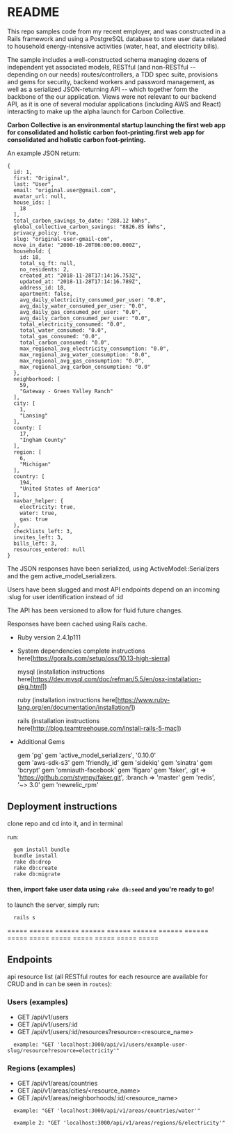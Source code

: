 # README

This repo samples code from my recent employer, and was constructed in a Rails framework and using a PostgreSQL database to store user data related to household energy-intensive activities (water, heat, and electricity bills).

The sample includes a well-constructed schema managing dozens of independent yet associated models, RESTful (and non-RESTful -- depending on our needs) routes/controllers, a TDD spec suite, provisions and gems for security, backend workers and password management, as well as a serialized JSON-returning API -- which together form the backbone of the our application. Views were not relevant to our backend API, as it is one of several modular applications (including AWS and React) interacting to make up the alpha launch for Carbon Collective.

<b>Carbon Collective is an environmental startup launching the first web app for consolidated and holistic carbon foot-printing.first web app for consolidated and holistic carbon foot-printing.</b>

An example JSON return:
```
{
  id: 1,
  first: "Original",
  last: "User",
  email: "original.user@gmail.com",
  avatar_url: null,
  house_ids: [
    18
  ],
  total_carbon_savings_to_date: "288.12 kWhs",
  global_collective_carbon_savings: "8826.85 kWhs",
  privacy_policy: true,
  slug: "original-user-gmail-com",
  move_in_date: "2000-10-20T06:00:00.000Z",
  household: {
    id: 18,
    total_sq_ft: null,
    no_residents: 2,
    created_at: "2018-11-28T17:14:16.753Z",
    updated_at: "2018-11-28T17:14:16.789Z",
    address_id: 18,
    apartment: false,
    avg_daily_electricity_consumed_per_user: "0.0",
    avg_daily_water_consumed_per_user: "0.0",
    avg_daily_gas_consumed_per_user: "0.0",
    avg_daily_carbon_consumed_per_user: "0.0",
    total_electricity_consumed: "0.0",
    total_water_consumed: "0.0",
    total_gas_consumed: "0.0",
    total_carbon_consumed: "0.0",
    max_regional_avg_electricity_consumption: "0.0",
    max_regional_avg_water_consumption: "0.0",
    max_regional_avg_gas_consumption: "0.0",
    max_regional_avg_carbon_consumption: "0.0"
  },
  neighborhood: [
    59,
    "Gateway - Green Valley Ranch"
  ],
  city: [
    1,
    "Lansing"
  ],
  county: [
    17,
    "Ingham County"
  ],
  region: [
    6,
    "Michigan"
  ],
  country: [
    194,
    "United States of America"
  ],
  navbar_helper: {
    electricity: true,
    water: true,
    gas: true
  },
  checklists_left: 3,
  invites_left: 3,
  bills_left: 3,
  resources_entered: null
}
```

The JSON responses have been serialized, using ActiveModel::Serializers and the gem active_model_serializers.

Users have been slugged and most API endpoints depend on an incoming :slug for user identification instead of :id

The API has been versioned to allow for fluid future changes.

Responses have been cached using Rails cache.

* Ruby version 2.4.1p111

* System dependencies
  complete instructions here[https://gorails.com/setup/osx/10.13-high-sierra]

    mysql (installation instructions here[https://dev.mysql.com/doc/refman/5.5/en/osx-installation-pkg.html])

    ruby (installation instructions here[https://www.ruby-lang.org/en/documentation/installation/])

    rails (installation instructions here[http://blog.teamtreehouse.com/install-rails-5-mac])

* Additional Gems

  gem 'pg'
  gem 'active_model_serializers', '0.10.0'  
  gem 'aws-sdk-s3'
  gem 'friendly_id'
  gem 'sidekiq'
  gem 'sinatra'
  gem 'bcrypt'
  gem 'omniauth-facebook'
  gem 'figaro'
  gem 'faker', :git => 'https://github.com/stympy/faker.git', :branch => 'master'
  gem 'redis', '~> 3.0'
  gem 'newrelic_rpm'


## Deployment instructions

  clone repo and cd into it, and in terminal

  run:
  ```shell
    gem install bundle
    bundle install
    rake db:drop
    rake db:create
    rake db:migrate
  ```

#### then, import fake user data using `rake db:seed` and you're ready to go!

  to launch the server, simply run:
  ```shell
    rails s
  ```


===== ====== ====== ====== ====== ====== ====== ====== ===== ===== ===== ===== ===== ===== =====

## Endpoints

api resource list (all RESTful routes for each resource are available for CRUD and in can be seen in `routes`):

### Users (examples)
  * GET /api/v1/users
  * GET /api/v1/users/:id
  * GET /api/v1/users/:id/resources?resource=<resource_name>

  ```shell
    example: "GET 'localhost:3000/api/v1/users/example-user-slug/resource?resource=electricity'"
  ```

### Regions (examples)
  * GET /api/v1/areas/countries
  * GET /api/v1/areas/cities/<resource_name>
  * GET /api/v1/areas/neighborhoods/:id/<resource_name>

  ```shell
    example: "GET 'localhost:3000/api/v1/areas/countries/water'"
  ```
  ```shell
    example 2: "GET 'localhost:3000/api/v1/areas/regions/6/electricity'"
  ```
